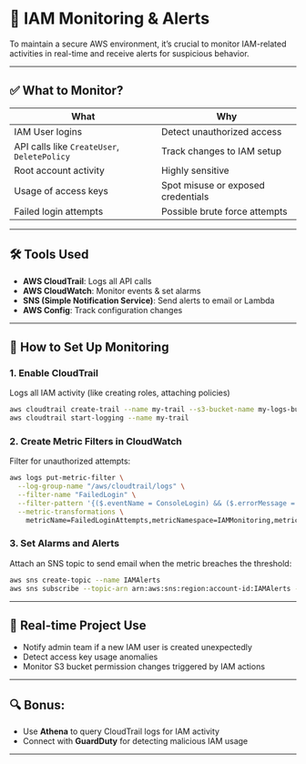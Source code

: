 # 🚨 IAM Monitoring & Alerts

To maintain a secure AWS environment, it’s crucial to monitor IAM-related activities in real-time and receive alerts for suspicious behavior.

---

## ✅ What to Monitor?

| What | Why |
|------|-----|
| IAM User logins | Detect unauthorized access |
| API calls like `CreateUser`, `DeletePolicy` | Track changes to IAM setup |
| Root account activity | Highly sensitive |
| Usage of access keys | Spot misuse or exposed credentials |
| Failed login attempts | Possible brute force attempts |

---

## 🛠️ Tools Used

- **AWS CloudTrail**: Logs all API calls
- **AWS CloudWatch**: Monitor events & set alarms
- **SNS (Simple Notification Service)**: Send alerts to email or Lambda
- **AWS Config**: Track configuration changes

---

## 🎯 How to Set Up Monitoring

### 1. **Enable CloudTrail**
Logs all IAM activity (like creating roles, attaching policies)

```bash
aws cloudtrail create-trail --name my-trail --s3-bucket-name my-logs-bucket
aws cloudtrail start-logging --name my-trail
```

### 2. **Create Metric Filters in CloudWatch**

Filter for unauthorized attempts:

```bash
aws logs put-metric-filter \
  --log-group-name "/aws/cloudtrail/logs" \
  --filter-name "FailedLogin" \
  --filter-pattern '{($.eventName = ConsoleLogin) && ($.errorMessage = "Failed authentication")}' \
  --metric-transformations \
    metricName=FailedLoginAttempts,metricNamespace=IAMMonitoring,metricValue=1
```

### 3. **Set Alarms and Alerts**

Attach an SNS topic to send email when the metric breaches the threshold:

```bash
aws sns create-topic --name IAMAlerts
aws sns subscribe --topic-arn arn:aws:sns:region:account-id:IAMAlerts --protocol email --notification-endpoint your@email.com
```

---

## 📌 Real-time Project Use

- Notify admin team if a new IAM user is created unexpectedly
- Detect access key usage anomalies
- Monitor S3 bucket permission changes triggered by IAM actions

---

## 🔍 Bonus:

- Use **Athena** to query CloudTrail logs for IAM activity
- Connect with **GuardDuty** for detecting malicious IAM usage

---
